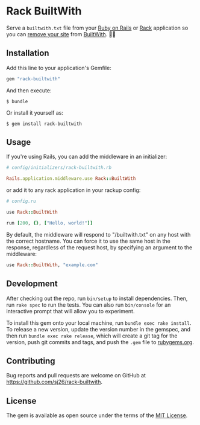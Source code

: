 # Rack BuiltWith

Serve a `builtwith.txt` file from your [Ruby on Rails](https://rubyonrails.org) or [Rack](https://rack.github.io) application so you can [remove your site](https://builtwith.com/removals) from [BuiltWith](https://builtwith.com). 🙅‍♀️

## Installation

Add this line to your application's Gemfile:

```ruby
gem "rack-builtwith"
```

And then execute:

    $ bundle

Or install it yourself as:

    $ gem install rack-builtwith

## Usage

If you're using Rails, you can add the middleware in an initializer:

```ruby
# config/initializers/rack-builtwith.rb

Rails.application.middleware.use Rack::BuiltWith
```

or add it to any rack application in your rackup config:

```ruby
# config.ru

use Rack::BuiltWith

run [200, {}, ["Hello, world!"]]
```

By default, the middleware will respond to "/builtwith.txt" on any host with the correct hostname. You can force it to use the same host in the response, regardless of the request host, by specifying an argument to the middleware:

```ruby
use Rack::BuiltWith, "example.com"
```

## Development

After checking out the repo, run `bin/setup` to install dependencies. Then, run `rake spec` to run the tests. You can also run `bin/console` for an interactive prompt that will allow you to experiment.

To install this gem onto your local machine, run `bundle exec rake install`. To release a new version, update the version number in the gemspec, and then run `bundle exec rake release`, which will create a git tag for the version, push git commits and tags, and push the `.gem` file to [rubygems.org](https://rubygems.org).

## Contributing

Bug reports and pull requests are welcome on GitHub at https://github.com/sj26/rack-builtwith.

## License

The gem is available as open source under the terms of the [MIT License](https://opensource.org/licenses/MIT).
